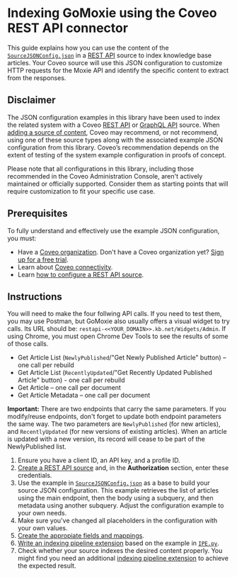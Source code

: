 # Indexing GoMoxie using the Coveo REST API connector
This guide explains how you can use the content of the [`SourceJSONConfig.json`](SourceJSONConfig.json) in a [REST API](https://docs.coveo.com/en/1896/) source to index knowledge base articles. Your Coveo source will use this JSON configuration to customize HTTP requests for the Moxie API and identify the specific content to extract from the responses.

## Disclaimer
The JSON configuration examples in this library have been used to index the related system with a Coveo [REST API](https://docs.coveo.com/en/1896/) or [GraphQL API](https://docs.coveo.com/en/n6gh2329/) source. When [adding a source of content](https://docs.coveo.com/en/3390/index-content/add-or-edit-a-source#add-a-source), Coveo may recommend, or not recommend, using one of these source types along with the associated example JSON configuration from this library. Coveo’s recommendation depends on the extent of testing of the system example configuration in proofs of concept.

Please note that all configurations in this library, including those recommended in the Coveo Administration Console, aren't actively maintained or officially supported. Consider them as starting points that will require customization to fit your specific use case.

## Prerequisites
To fully understand and effectively use the example JSON configuration, you must:
- Have a [Coveo organization](https://docs.coveo.com/en/185). Don't have a Coveo organization yet? [Sign up for a free trial](https://www.coveo.com/en/free-trial?utm_marketing_tactic=connectivity_library).
- Learn about [Coveo connectivity](https://docs.coveo.com/en/1702).
- Learn [how to configure a REST API source](https://docs.coveo.com/en/1896/).

## Instructions
You will need to make the four follwing API calls. If you need to test them, you may use Postman, but GoMoxie also usually offers a visual widget to try calls. Its URL should be: `restapi-<<YOUR_DOMAIN>>.kb.net/Widgets/Admin`. If using Chrome, you must open Chrome Dev Tools to see the results of some of those calls.
* Get Article List (`NewlyPublished`/"Get Newly Published Article" button) – one call per rebuild
* Get Article List (`RecentlyUpdated`/"Get Recently Updated Published Article" button) - one call per rebuild
* Get Article – one call per document
* Get Article Metadata – one call per document

**Important:** There are two endpoints that carry the same parameters. If you modify/reuse endpoints, don't forget to update both endpoint parameters the same way. The two parameters are `NewlyPublished` (for new articles), and `RecentlyUpdated` (for new versions of existing articles). When an article is updated with a new version, its record will cease to be part of the NewlyPublished list.

1. Ensure you have a client ID, an API key, and a profile ID.
2. [Create a REST API source](https://docs.coveo.com/en/1896/) and, in the **Authorization** section, enter these credentials.
3. Use the example in [`SourceJSONConfig.json`](SourceJSONConfig.json) as a base to build your source JSON configuration. This example retrieves the list of articles using the main endpoint, then the body using a subquery, and then metadata using another subquery. Adjust the configuration example to your own needs.
4. Make sure you've changed all placeholders in the configuration with your own values.
5. [Create the appropiate fields and mappings](https://docs.coveo.com/en/1896/#completion).
6. [Write an indexing pipeline extension](https://docs.coveo.com/en/1645/) based on the example in [`IPE.py`](Extensions/IPE.py).
5. Check whether your source indexes the desired content properly. You might find you need an additional [indexing pipeline extension](https://docs.coveo.com/en/1645/) to achieve the expected result.
